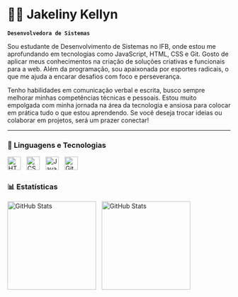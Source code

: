 # 👩‍💻 Jakeliny Kellyn

**`Desenvolvedora de Sistemas`**

Sou estudante de Desenvolvimento de Sistemas no IFB, onde estou me aprofundando em tecnologias como JavaScript, HTML, CSS e Git. Gosto de aplicar meus conhecimentos na criação de soluções criativas e funcionais para a web. Além da programação, sou apaixonada por esportes radicais, o que me ajuda a encarar desafios com foco e perseverança.

Tenho habilidades em comunicação verbal e escrita, busco sempre melhorar minhas competências técnicas e pessoais. 
Estou muito empolgada com minha jornada na área da tecnologia e ansiosa para colocar em prática tudo o que estou aprendendo. Se você deseja trocar ideias ou colaborar em projetos, será um prazer conectar!

---

### 🤖 Linguagens e Tecnologias

<img 
    align="left" 
    alt="HTML"
    title="HTML" 
    width="30px" 
    style="padding-right: 10px;" 
    src="https://cdn.jsdelivr.net/gh/devicons/devicon@latest/icons/html5/html5-original.svg" 
/>
<img 
    align="left" 
    alt="CSS" 
    title="CSS"
    width="30px" 
    style="padding-right: 10px;" 
    src="https://cdn.jsdelivr.net/gh/devicons/devicon@latest/icons/css3/css3-original.svg" 
/>
<img 
    align="left" 
    alt="JavaScript" 
    title="JavaScript"
    width="30px" 
    style="padding-right: 10px;" 
    src="https://cdn.jsdelivr.net/gh/devicons/devicon@latest/icons/javascript/javascript-original.svg" 
/>

<img 
    align="left" 
    alt="Git" 
    title="Git"
    width="30px" 
    style="padding-right: 10px;" 
    src="https://cdn.jsdelivr.net/gh/devicons/devicon@latest/icons/git/git-original.svg" 
/>

<br/>
<br/>

### 📊 Estatísticas

<p>
  <img 
    align="left" 
    alt="GitHub Stats" 
    height="200" 
    style="padding-right: 10px;" 
    src="https://github-readme-stats.vercel.app/api?username=Jakelinykellyn&show_icons=true&theme=tokyonight&include_all_commits=true&locale=pt-br" 
  />

<img 
      align="left" 
      alt="GitHub Stats" 
      height="200" 
      src="https://github-readme-stats.vercel.app/api/top-langs/?username=jakelinykellyn&theme=tokyonight&layout=compact&custom_title=Tecnologias&langs_count=9" 
  />

</p>
  
